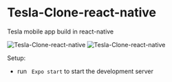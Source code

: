 # Tesla-Clone-react-native
Tesla mobile app build in react-native 

![Tesla-Clone-react-native](https://i.postimg.cc/bvvRG5MK/Simulator-Screen-Shot-i-Phone-13-2022-03-23-at-19-36-33.png) ![Tesla-Clone-react-native](https://i.postimg.cc/zvNbhbvV/Simulator-Screen-Shot-i-Phone-13-2022-03-23-at-19-36-38.png)

Setup:
- run ``` Expo start``` to start the development server
